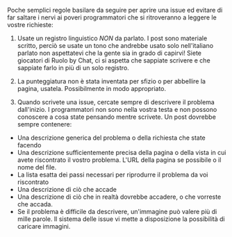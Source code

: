 Poche semplici regole basilare da seguire per aprire una issue ed evitare di far saltare i nervi ai poveri programmatori che si ritroveranno a leggere le vostre richieste:

1. Usate un registro linguistico _NON_ da parlato. I post sono materiale scritto, perciò se usate un tono che andrebbe usato solo nell'italiano parlato non aspettatevi che la gente sia in grado di capirvi! Siete giocatori di Ruolo by Chat, ci si aspetta che sappiate scrivere e che sappiate farlo in più di un solo registro.

2. La punteggiatura non è stata inventata per sfizio o per abbellire la pagina, usatela. Possibilmente in modo appropriato.

3. Quando scrivete una issue, cercate sempre di descrivere il problema dall'inizio. I programmatori non sono nella vostra testa e non possono conoscere a cosa state pensando mentre scrivete. Un post dovrebbe sempre contenere:
  * Una descrizione generica del problema o della richiesta che state facendo
  * Una descrizione sufficientemente precisa della pagina o della vista in cui avete riscontrato il vostro problema. L'URL della pagina se possibile o il nome del file.
  * La lista esatta dei passi necessari per riprodurre il problema da voi riscontrato
  * Una descrizione di ciò che accade
  * Una descrizione di ciò che in realtà dovrebbe accadere, o che vorreste che accada.
  * Se il problema è difficile da descrivere, un'immagine può valere più di mille parole. Il sistema delle issue vi mette a disposizione la possibilità di caricare immagini.